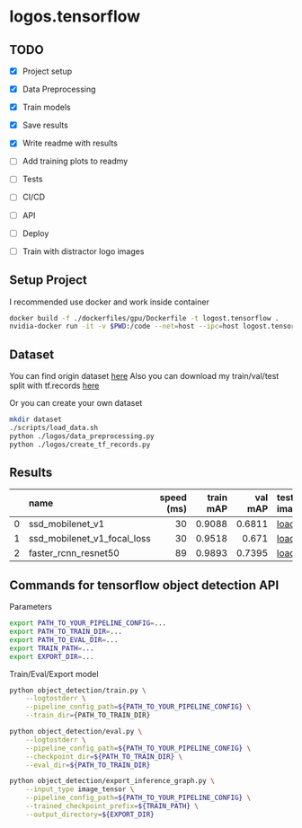 # logos.tensorflow
## TODO

- [x] Project setup
- [x] Data Preprocessing
- [x] Train models
- [x] Save results
- [x] Write readme with results
- [ ] Add training plots to readmy
- [ ] Tests
- [ ] CI/CD
- [ ] API
- [ ] Deploy
- [ ] Train with distractor logo images


## Setup Project
I recommended use docker and work inside container
```bash
docker build -f ./dockerfiles/gpu/Dockerfile -t logost.tensorflow .
nvidia-docker run -it -v $PWD:/code --net=host --ipc=host logost.tensorflow:latest /bin/bash
```

## Dataset
You can find origin dataset [here](http://image.ntua.gr/iva/datasets/flickr_logos/)
Also you can download my train/val/test split with tf.records [here](https://s3-us-west-2.amazonaws.com/logos.tensorflow/dataset.tar.gz)

Or you can create your own dataset
```bash
mkdir dataset
./scripts/load_data.sh
python ./logos/data_preprocessing.py
python ./logos/create_tf_records.py
```

## Results
|    | name                        |   speed (ms) |   train mAP |   val mAP | test images                                                                                                | pipeline                                                       | checkpoints                                                                                                |
|---:|:----------------------------|-------------:|------------:|----------:|:-----------------------------------------------------------------------------------------------------------|:---------------------------------------------------------------|:-----------------------------------------------------------------------------------------------------------|
|  0 | ssd_mobilenet_v1            |           30 |      0.9088 |    0.6811 | [load](https://s3-us-west-2.amazonaws.com/logos.tensorflow/ssd_mobilenet_v1_test_images.tar.gz)            | [pipeline](./model_configs/ssd_mobilenet_v1.config)            | [load](https://s3-us-west-2.amazonaws.com/logos.tensorflow/ssd_mobilenet_v1_checkpoint.tar.gz)             |
|  1 | ssd_mobilenet_v1_focal_loss |           30 |      0.9518 |    0.671  | [load](https://s3-us-west-2.amazonaws.com/logos.tensorflow/ssd_mobilenet_v1_focal_loss_test_images.tar.gz) | [pipeline](./model_configs/ssd_mobilenet_v1_focal_loss.config) | [load](https://s3-us-west-2.amazonaws.com/logos.tensorflow/ssd_mobilenet_v1_focal_loss_checkpoint.tar.gz) |
|  2 | faster_rcnn_resnet50        |           89 |      0.9893 |    0.7395 | [load](https://s3-us-west-2.amazonaws.com/logos.tensorflow/faster_rcnn_resnet50_test_images.tar.gz)        | [pipeline](./model_configs/ssd_mobilenet_v1.config)            | [load](https://s3-us-west-2.amazonaws.com/logos.tensorflow/faster_rcnn_resnet50_checkpoint.tar.gz)         |


## Commands for tensorflow object detection API
Parameters
```bash
export PATH_TO_YOUR_PIPELINE_CONFIG=...
export PATH_TO_TRAIN_DIR=...
export PATH_TO_EVAL_DIR=...
export TRAIN_PATH=...
export EXPORT_DIR=...
```
Train/Eval/Export model
```bash
python object_detection/train.py \
    --logtostderr \
    --pipeline_config_path=${PATH_TO_YOUR_PIPELINE_CONFIG} \
    --train_dir={PATH_TO_TRAIN_DIR}

python object_detection/eval.py \
    --logtostderr \
    --pipeline_config_path=${PATH_TO_YOUR_PIPELINE_CONFIG} \
    --checkpoint_dir=${PATH_TO_TRAIN_DIR} \
    --eval_dir=${PATH_TO_TRAIN_DIR}

python object_detection/export_inference_graph.py \
    --input_type image_tensor \
    --pipeline_config_path=${PATH_TO_YOUR_PIPELINE_CONFIG} \
    --trained_checkpoint_prefix=${TRAIN_PATH} \
    --output_directory=${EXPORT_DIR}

```
